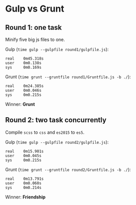 # Gulp vs Grunt

## Round 1: one task

Minify five big js files to one.

Gulp (`time gulp --gulpfile round1/gulpfile.js`):
```
real    0m45.318s
user    0m0.138s
sys     0m0.169s
```

Grunt (`time grunt --gruntfile round1/Gruntfile.js -b ./`):
```
real    0m24.385s
user    0m0.046s
sys     0m0.215s
```

Winner: **Grunt**

## Round 2: two task concurrently

Compile `scss` to `css` and `es2015` to `es5`.

Gulp (`time gulp --gulpfile round2/gulpfile.js`):
```
real    0m15.901s
user    0m0.045s
sys     0m0.215s
```

Grunt (`time grunt --gruntfile round2/Gruntfile.js -b ./`):
```
real    0m13.791s
user    0m0.060s
sys     0m0.214s
```

Winner: **Friendship**
